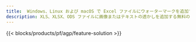 ```yaml
---
title:  Windows、Linux および macOS で Excel ファイルにウォーターマークを追加する
description: XLS、XLSX、ODS ファイルに画像またはテキストの透かしを追加する無料のアプリと API
---
```

{{< blocks/products/pf/agp/feature-solution >}} 


